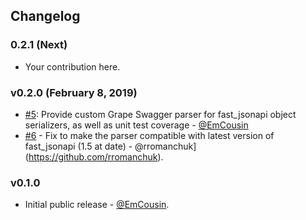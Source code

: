 ## Changelog

### 0.2.1 (Next)

* Your contribution here.

### v0.2.0 (February 8, 2019)

* [#5](https://github.com/EmCousin/grape_fast_jsonapi/pull/5): Provide custom Grape Swagger parser for fast_jsonapi object serializers, as well as unit test coverage - [@EmCousin](https://github.com/EmCousin)
* [#6](https://github.com/EmCousin/grape_fast_jsonapi/pull/6) - Fix to make the parser compatible with latest version of fast_jsonapi (1.5 at date) - @rromanchuk](https://github.com/rromanchuk).

### v0.1.0

* Initial public release - [@EmCousin](https://github.com/EmCousin).

